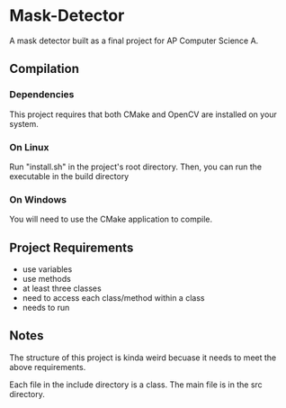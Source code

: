 # Mask-Detector
A mask detector built as a final project for AP Computer Science A.

## Compilation
### Dependencies 
This project requires that both CMake and OpenCV are installed on your system.

### On Linux 
Run "install.sh" in the project's root directory.
Then, you can run the executable in the build directory

### On Windows
You will need to use the CMake application to compile.


## Project Requirements
- use variables
- use methods
- at least three classes 
- need to access each class/method within a class
- needs to run

## Notes
The structure of this project is kinda weird becuase it needs to meet the above requirements.

Each file in the include directory is a class. The main file is in the src directory.
